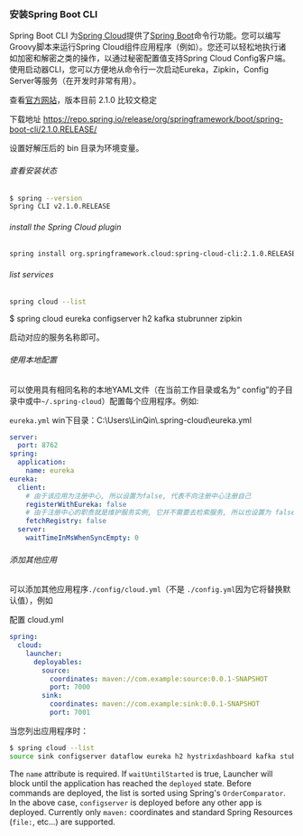 ### 安装Spring Boot CLI

Spring Boot CLI 为[Spring Cloud](https://github.com/spring-cloud)提供了[Spring Boot](https://projects.spring.io/spring-boot)命令行功能。您可以编写Groovy脚本来运行Spring Cloud组件应用程序（例如）。您还可以轻松地执行诸如加密和解密之类的操作，以通过秘密配置值支持Spring Cloud Config客户端。使用启动器CLI，您可以方便地从命令行一次启动Eureka，Zipkin，Config Server等服务（在开发时非常有用）。



查看[官方网站](https://cloud.spring.io/spring-cloud-cli/reference/html/#_running_spring_cloud_services_in_development)，版本目前 2.1.0 比较文稳定

下载地址 <https://repo.spring.io/release/org/springframework/boot/spring-boot-cli/2.1.0.RELEASE/>

设置好解压后的 bin 目录为环境变量。

###### 查看安装状态

```sh
$ spring --version
Spring CLI v2.1.0.RELEASE
```

######  install the Spring Cloud plugin

```sh
spring install org.springframework.cloud:spring-cloud-cli:2.1.0.RELEASE
```

###### list services

```sh
spring cloud --list
```

$ spring cloud eureka configserver h2 kafka stubrunner zipkin

启动对应的服务名称即可。

###### 使用本地配置

可以使用具有相同名称的本地YAML文件（在当前工作目录或名为“ config”的子目录中或中`~/.spring-cloud`）配置每个应用程序。例如:

`eureka.yml` win下目录：C:\Users\LinQin\\.spring-cloud\eureka.yml

```yaml
server:
  port: 8762
spring:
  application:
    name: eureka
eureka:
  client:
    # 由于该应用为注册中心, 所以设置为false, 代表不向注册中心注册自己
    registerWithEureka: false
    # 由于注册中心的职责就是维护服务实例, 它并不需要去检索服务, 所以也设置为 false
    fetchRegistry: false
  server:
    waitTimeInMsWhenSyncEmpty: 0
```

###### 添加其他应用

可以添加其他应用程序`./config/cloud.yml`（不是 `./config.yml`因为它将替换默认值），例如

配置 cloud.yml

```yaml
spring:
  cloud:
    launcher:
      deployables:
        source:
          coordinates: maven://com.example:source:0.0.1-SNAPSHOT
          port: 7000
        sink:
          coordinates: maven://com.example:sink:0.0.1-SNAPSHOT
          port: 7001
```

当您列出应用程序时：

```sh
$ spring cloud --list
source sink configserver dataflow eureka h2 hystrixdashboard kafka stubrunner zipkin
```

The `name` attribute is required. If `waitUntilStarted` is true, Launcher will block until the application has reached the `deployed` state. Before commands are deployed, the list is sorted using Spring's `OrderComparator`. In the above case, `configserver` is deployed before any other app is deployed. Currently only `maven:` coordinates and standard Spring Resources (`file:`, etc...) are supported.

